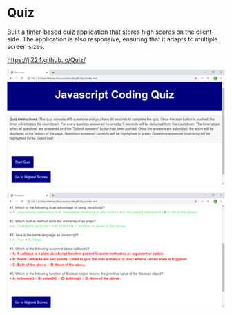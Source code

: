# Quiz
Built a timer-based quiz application that stores high scores on the client-side. The application is also responsive, ensuring that it adapts to multiple screen sizes.

https://jl224.github.io/Quiz/

![Quiz](Quiz1.png)

![Quiz](Quiz3.png)
